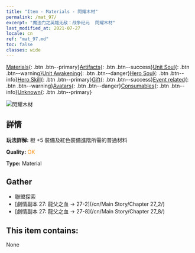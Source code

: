 ```yaml
---
title: "Item - Materials - 閃耀木材"
permalink: /mat_97/
excerpt: "魔法门之英雄无敌：战争纪元  閃耀木材"
last_modified_at: 2021-07-27
locale: cn
ref: "mat_97.md"
toc: false
classes: wide
---
```

 [Materials](/ItemsCN/){: .btn .btn--primary}[Artifacts](/ItemsCN/Artifacts/){: .btn .btn--success}[Unit Soul](/ItemsCN/UnitSoul/){: .btn .btn--warning}[Unit Awakening](/ItemsCN/UnitAwakening/){: .btn .btn--danger}[Hero Soul](/ItemsCN/HeroSoul/){: .btn .btn--info}[Hero Skill](/ItemsCN/HeroSkill/){: .btn .btn--primary}[Gift](/ItemsCN/Gift/){: .btn .btn--success}[Event related](/ItemsCN/Events/){: .btn .btn--warning}[Avatars](/ItemsCN/Avatars/){: .btn .btn--danger}[Consumables](/ItemsCN/Consumables/){: .btn .btn--info}[Unknown](/ItemsCN/Unknown/){: .btn .btn--primary}

 ![閃耀木材](/images/t/i_cailiao_mucai3.png)

## 詳情
 **玩法詳解:** 橙 +5 裝備及紅色裝備進階所需的普通材料

 **Quality:** <span style="color: #FF8C00">OK</span>

 **Type:** Material

## Gather

*    聯盟探索 
*    [劇情副本 27: 龍父之血 -> 27-2](/cn/Main Story/Chapter 27_2/) 
*    [劇情副本 27: 龍父之血 -> 27-8](/cn/Main Story/Chapter 27_8/) 

## This item contains:

  None

